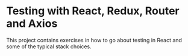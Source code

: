 # Testing with React, Redux, Router and Axios

This project contains exercises in how to go about testing in React and some of the typical stack choices.